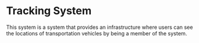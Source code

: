 # Tracking System
This system is a system that provides an infrastructure where users can see the locations of transportation vehicles by being a member of the system.
